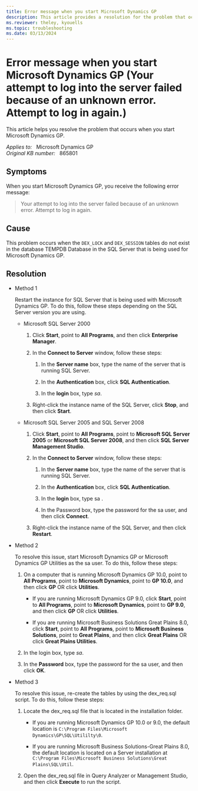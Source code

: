 ```yaml
---
title: Error message when you start Microsoft Dynamics GP
description: This article provides a resolution for the problem that occurs when you start Microsoft Dynamics GP.
ms.reviewer: theley, kyouells
ms.topic: troubleshooting
ms.date: 03/13/2024
---
```

# Error message when you start Microsoft Dynamics GP (Your attempt to log into the server failed because of an unknown error. Attempt to log in again.)

This article helps you resolve the problem that occurs when you start Microsoft Dynamics GP.

_Applies to:_ &nbsp; Microsoft Dynamics GP  
_Original KB number:_ &nbsp; 865801

## Symptoms

When you start Microsoft Dynamics GP, you receive the following error message:

> Your attempt to log into the server failed because of an unknown error. Attempt to log in again.

## Cause

This problem occurs when the `DEX_LOCK` and `DEX_SESSION` tables do not exist in the database TEMPDB Database in the SQL Server that is being used for Microsoft Dynamics GP.

## Resolution

- Method 1

  Restart the instance for SQL Server that is being used with Microsoft Dynamics GP. To do this, follow these steps depending on the SQL Server version you are using.

  - Microsoft SQL Server 2000

    1. Click **Start**, point to **All Programs**, and then click **Enterprise Manager**.

    2. In the **Connect to Server** window, follow these steps:

       1. In the **Server name** box, type the name of the server that is running SQL Server.

       2. In the **Authentication** box, click **SQL Authentication**.

       3. In the **login** box, type *sa*.

    3. Right-click the instance name of the SQL Server, click **Stop**, and then click **Start**.

  - Microsoft SQL Server 2005 and SQL Server 2008

    1. Click **Start**, point to **All Programs**, point to **Microsoft SQL Server 2005** or **Microsoft SQL Server 2008**, and then click **SQL Server Management Studio**.

    2. In the **Connect to Server** window, follow these steps:

       1. In the **Server name** box, type the name of the server that is running SQL Server.

       2. In the **Authentication** box, click **SQL Authentication**.

       3. In the **login** box, type sa .

       4. In the Password box, type the password for the sa user, and then click **Connect**.

    3. Right-click the instance name of the SQL Server, and then click **Restart**.

- Method 2

  To resolve this issue, start Microsoft Dynamics GP or Microsoft Dynamics GP Utilities as the sa user. To do this, follow these steps:

  1. On a computer that is running Microsoft Dynamics GP 10.0, point to **All Programs**, point to **Microsoft Dynamics**, point to **GP 10.0**, and then click **GP** OR click **Utilities**.

     - If you are running Microsoft Dynamics GP 9.0, click **Start**, point to **All Programs**, point to **Microsoft Dynamics**, point to **GP 9.0**, and then click **GP** OR click **Utilities**.

     - If you are running Microsoft Business Solutions Great Plains 8.0, click **Start**, point to **All Programs**, point to **Microsoft Business Solutions**, point to **Great Plains**, and then click **Great Plains** OR click **Great Plains Utilities**.

  2. In the login box, type *sa*.

  3. In the **Password** box, type the password for the sa user, and then click **OK**.

- Method 3

  To resolve this issue, re-create the tables by using the dex_req.sql script. To do this, follow these steps:

  1. Locate the dex_req.sql file that is located in the installation folder.

     - If you are running Microsoft Dynamics GP 10.0 or 9.0, the default location is `C:\Program Files\Microsoft Dynamics\GP\SQL\Utililty\0`.

     - If you are running Microsoft Business Solutions-Great Plains 8.0, the default location is located on a Server installation at `C:\Program Files\Microsoft Business Solutions\Great Plains\SQL\Util`.

  2. Open the dex_req.sql file in Query Analyzer or Management Studio, and then click **Execute** to run the script.
